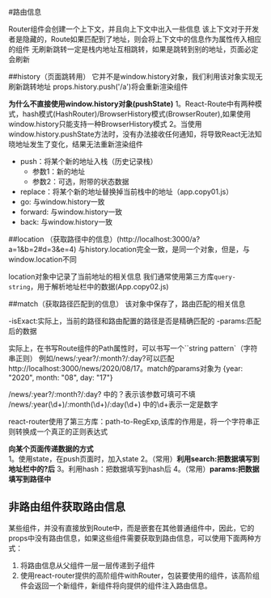#路由信息

Router组件会创建一个上下文，并且向上下文中出入一些信息
该上下文对于开发者是隐藏的，Route如果匹配到了地址，则会将上下文中的信息作为属性传入相应的组件
无刷新跳转一定是栈内地址互相跳转，如果是跳转到别的地址，页面必定会刷新

##history（页面跳转用）
它并不是window.history对象，我们利用该对象实现无刷新跳转地址
props.history.push('/a')将会重新渲染组件

**为什么不直接使用window.history对象(pushState)**
1。React-Route中有两种模式，hash模式(HashRouter)/BrowserHistory模式(BrowserRouter),如果使用window.history只能支持一种BrowserHistory模式
2。当使用window.history.pushState方法时，没有办法接收任何通知，将导致React无法知晓地址发生了变化，结果无法重新渲染组件
 
- push：将某个新的地址入栈（历史记录栈）
  - 参数1：新的地址
  - 参数2：可选，附带的状态数据
- replace：将某个新的地址替换掉当前栈中的地址（app.copy01.js）
- go: 与window.history一致
- forward: 与window.history一致
- back: 与window.history一致


##location （获取路径中的信息）(http://localhost:3000/a?a=1&b=2#d=3&e=4) 
与history.location完全一致，是同一个对象，但是，与window.location不同

location对象中记录了当前地址的相关信息
我们通常使用第三方库```query-string```，用于解析地址栏中的数据(App.copy02.js)


##match（获取路径匹配到的信息）
该对象中保存了，路由匹配的相关信息

-isExact:实际上，当前的路径和路由配置的路径是否是精确匹配的
-params:匹配后的数据

实际上，在书写Route组件的Path属性时，可以书写一个``string pattern`（字符串正则）
例如/news/:year?/:month?/:day?可以匹配http://localhost:3000/news/2020/08/17。match的params对象为 {year: "2020", month: "08", day: "17"}

/news/:year?/:month?/:day?  中的？表示该参数可填可不填
/news/:year(\d+)/:month(\d+)/:day(\d+)   中的\d+表示一定是数字

react-router使用了第三方库：path-to-RegExp,该库的作用是，将一个字符串正则转换成一个真正的正则表达式

**向某个页面传递数据的方式**
1。使用state，在push页面时，加入state
2。（常用）**利用search:把数据填写到地址栏中的?后**
3。利用hash：把数据填写到hash后
4。（常用）**params:把数据填写到路径中**


## 非路由组件获取路由信息

某些组件，并没有直接放到Route中，而是嵌套在其他普通组件中，因此，它的props中没有路由信息，如果这些组件需要获取到路由信息，可以使用下面两种方式：

1. 将路由信息从父组件一层一层传递到子组件
2. 使用react-router提供的高阶组件withRouter，包装要使用的组件，该高阶组件会返回一个新组件，新组件将向提供的组件注入路由信息。
